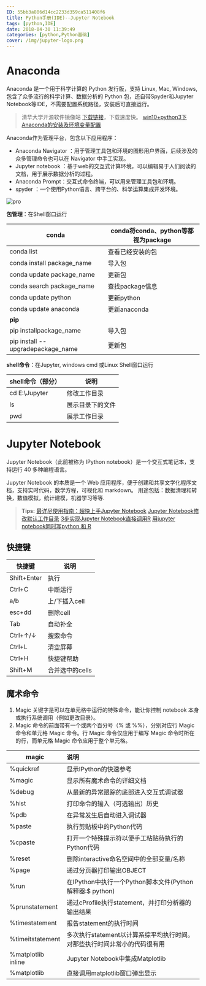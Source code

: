 ```yaml
---
ID: 55bb3a806d14cc2233d359ca511408f6
title: Python手册(IDE)--Jupyter Notebook
tags: [python,IDE]
date: 2018-04-30 11:39:49
categories: [python,Python基础]
cover: /img/jupyter-logo.png
---
```


# Anaconda
Anaconda 是一个用于科学计算的 Python 发行版，支持 Linux, Mac, Windows, 包含了众多流行的科学计算、数据分析的 Python 包，还自带Spyder和Jupyter Notebook等IDE，不需要配置系统路径，安装后可直接运行。

<!-- more -->

> 清华大学开源软件镜像站 [下载链接](https://mirror.tuna.tsinghua.edu.cn/help/anaconda/ )，下载速度快。
[win10+python3下Anaconda的安装及环境变量配置](https://blog.csdn.net/u013211009/article/details/78437098?locationNum=7&fps=1)

Anaconda作为管理平台，包含以下应用程序：

- Anaconda Navigator ：用于管理工具包和环境的图形用户界面，后续涉及的众多管理命令也可以在 Navigator 中手工实现。
- Jupyter notebook ：基于web的交互式计算环境，可以编辑易于人们阅读的文档，用于展示数据分析的过程。
- Anaconda Prompt：交互式命令终端，可以用来管理工具包和环境。
- spyder ：一个使用Python语言、跨平台的、科学运算集成开发环境。

![pro](https://gitee.com/WilenWu/images/raw/master/common/Anaconda-Navigator.png)

**包管理**：在Shell窗口运行

| **conda**      | conda将conda、python等都视为package |
| ------------------- | ---------------- |
| conda list                      | 查看已经安装的包                      |
| conda install package_name        | 导入包                           |
| conda update package_name         | 更新包                           |
| conda search package_name         | 查找package信息                   |
| conda update python               | 更新python                      |
| conda update anaconda             | 更新anaconda                    |
| **pip**                           |                               |
| pip installpackage_name           | 导入包                           |
| pip install --upgradepackage_name | 更新包                           |

**shell命令**：在Jupyter, windows cmd 或Linux Shell窗口运行

| shell命令（部分）      | 说明 |
| ------------- | ---------------- |
| cd E:\Jupyter | 修改工作目录           |
| ls            | 展示目录下的文件         |
| pwd           | 展示工作目录           |


# Jupyter Notebook

Jupyter Notebook（此前被称为 IPython notebook）是一个交互式笔记本，支持运行 40 多种编程语言。

Jupyter Notebook 的本质是一个 Web 应用程序，便于创建和共享文学化程序文档，支持实时代码，数学方程，可视化和 markdown。 用途包括：数据清理和转换，数值模拟，统计建模，机器学习等等.

> **Tips:**
> [最详尽使用指南：超快上手Jupyter Notebook](https://blog.csdn.net/datacastle/article/details/78890469)
> [Jupyter Notebook修改默认工作目录](https://blog.csdn.net/u014552678/article/details/62046638)
> [3步实现Jupyter Notebook直接调用R](https://blog.csdn.net/blackrosetian/article/details/77939295)
> [用jupyter notebook同时写python 和 R](https://blog.csdn.net/vincentluo91/article/details/76832264)


## 快捷键

| 快捷键 |   说明   |
| ------------------- | --------- |
| Shift+Enter         | 执行        |
| Ctrl+C              | 中断运行      |
| a/b             | 上/下插入cell |
| esc+dd              | 删除cell    |
| Tab                 | 自动补全      |
| Ctrl+↑/↓            | 搜索命令      |
| Ctrl+L              | 清空屏幕      |
| Ctrl+H              | 快捷键帮助      |
|Shift+M	|合并选中的cells|

## 魔术命令
1. Magic 关键字是可以在单元格中运行的特殊命令，能让你控制 notebook 本身或执行系统调用（例如更改目录）。
2. Magic 命令的前面带有一个或两个百分号（% 或 %%），分别对应行 Magic 命令和单元格 Magic 命令。行 Magic 命令仅应用于编写 Magic 命令时所在的行，而单元格 Magic 命令应用于整个单元格。

| magic | 说明  |
 |------ |:-------|
| %quickref        | 显示IPython的快速参考                           |
| %magic           | 显示所有魔术命令的详细文档                            |
| %debug           | 从最新的异常跟踪的底部进入交互式调试器                      |
| %hist            | 打印命令的输入（可选输出）历史                          |
| %pdb             | 在异常发生后自动进入调试器                            |
| %paste           | 执行剪贴板中的Python代码                          |
| %cpaste          | 打开一个特殊提示符以便手工粘贴待执行的Python代码              |
| %reset           | 删除interactive命名空间中的全部变量/名称               |
| %page            | 通过分页器打印输出OBJECT                          |
| %run             | 在IPython中执行一个Python脚本文件(Python解释器:$ python) |
| %prunstatement   | 通过cProfile执行statement，并打印分析器的输出结果        |
| %timestatement   | 报告statement的执行时间                         |
| %timeitstatement | 多次执行statement以计算系综平均执行时间。对那些执行时间非常小的代码很有用 |
| %matplotlib inline     | Jupyter Notebook中集成Matplotlib                             |
|%matplotlib|直接调用matplotlib窗口弹出显示|



